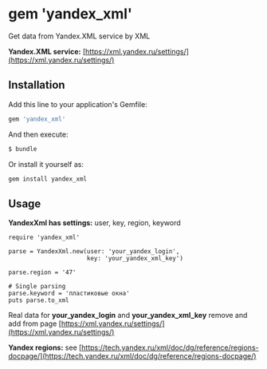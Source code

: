 # gem 'yandex_xml'

Get data from Yandex.XML service by XML

**Yandex.XML service:** [https://xml.yandex.ru/settings/](https://xml.yandex.ru/settings/)

## Installation

Add this line to your application's Gemfile:

```ruby
gem 'yandex_xml'
```

And then execute:

```bash
$ bundle
```

Or install it yourself as:

```ruby
gem install yandex_xml
```

## Usage

**YandexXml has settings:** user, key, region, keyword

```
require 'yandex_xml'

parse = YandexXml.new(user: 'your_yandex_login',
                      key: 'your_yandex_xml_key')

parse.region = '47'

# Single parsing
parse.keyword = 'пластиковые окна'
puts parse.to_xml
```

Real data for **your_yandex_login** and **your_yandex_xml_key** remove and add from page [https://xml.yandex.ru/settings/](https://xml.yandex.ru/settings/)

**Yandex regions:** see [https://tech.yandex.ru/xml/doc/dg/reference/regions-docpage/](https://tech.yandex.ru/xml/doc/dg/reference/regions-docpage/)